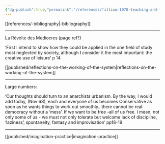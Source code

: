 ```yaml
---
{"dg-publish":true,"permalink":"/references/filliou-1970-teaching-and-learning-as-performance-arts/","dgPassFrontmatter":true,"noteIcon":""}
---
```


[[references/-bibliography\|-bibliography]]

---

La Révolte des Mediocres (page ref?)

‘First I intend to show how they could be applied in the one field of study most neglected by society, although I consider it the most important: the creative use of leisure’ p 14

[[published/reflections-on-the-working-of-the-system\|reflections-on-the-working-of-the-system]] 

---

Large numbers:

‘Our thoughts should turn to an anarchists urbanism. By the way, I would add today, (Nov 68), each and everyone of us becomes Conservative as soon as he wants things to work out smoothly…there cannot be real democracy without a ‘mess’. If we want to be free -all of us free. I mean, not only some of us - we must not only tolerate but welcome lack of discipline, ‘laziness’, spontaneity, fantasy and improvisation’ pp18-19

---

[[published/imagination-practice\|imagination-practice]] 
